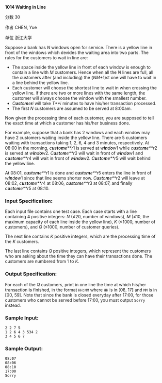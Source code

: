 **1014 Waiting in Line**

分数 30

作者 CHEN, Yue

单位 浙江大学

Suppose a bank has *N* windows open for service. There is a yellow line in front of the windows which devides the waiting area into two parts. The rules for the customers to wait in line are:

- The space inside the yellow line in front of each window is enough to contain a line with *M* customers. Hence when all the *N* lines are full, all the customers after (and including) the (*NM*+1)st one will have to wait in a line behind the yellow line.
- Each customer will choose the shortest line to wait in when crossing the yellow line. If there are two or more lines with the same length, the customer will always choose the window with the smallest number.
- *C**u**s**t**o**m**e**r**i* will take *T**i* minutes to have his/her transaction processed.
- The first *N* customers are assumed to be served at 8:00am.

Now given the processing time of each customer, you are supposed to tell the exact time at which a customer has his/her business done.

For example, suppose that a bank has 2 windows and each window may have 2 customers waiting inside the yellow line. There are 5 customers waiting with transactions taking 1, 2, 6, 4 and 3 minutes, respectively. At 08:00 in the morning, *c**u**s**t**o**m**e**r*1 is served at *w**in**d**o**w*1 while *c**u**s**t**o**m**e**r*2 is served at *w**in**d**o**w*2. *C**u**s**t**o**m**e**r*3 will wait in front of *w**in**d**o**w*1 and *c**u**s**t**o**m**e**r*4 will wait in front of *w**in**d**o**w*2. *C**u**s**t**o**m**e**r*5 will wait behind the yellow line.

At 08:01, *c**u**s**t**o**m**e**r*1 is done and *c**u**s**t**o**m**e**r*5 enters the line in front of *w**in**d**o**w*1 since that line seems shorter now. *C**u**s**t**o**m**e**r*2 will leave at 08:02, *c**u**s**t**o**m**e**r*4 at 08:06, *c**u**s**t**o**m**e**r*3 at 08:07, and finally *c**u**s**t**o**m**e**r*5 at 08:10.

### Input Specification:

Each input file contains one test case. Each case starts with a line containing 4 positive integers: *N* (≤20, number of windows), *M* (≤10, the maximum capacity of each line inside the yellow line), *K* (≤1000, number of customers), and *Q* (≤1000, number of customer queries).

The next line contains *K* positive integers, which are the processing time of the *K* customers.

The last line contains *Q* positive integers, which represent the customers who are asking about the time they can have their transactions done. The customers are numbered from 1 to *K*.

### Output Specification:

For each of the *Q* customers, print in one line the time at which his/her transaction is finished, in the format `HH:MM` where `HH` is in [08, 17] and `MM` is in [00, 59]. Note that since the bank is closed everyday after 17:00, for those customers who cannot be served before 17:00, you must output `Sorry` instead.

### Sample Input:

```in
2 2 7 5
1 2 6 4 3 534 2
3 4 5 6 7
```

### Sample Output:

```out
08:07
08:06
08:10
17:00
Sorry
```